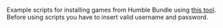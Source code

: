Example scripts for installing games from Humble Bundle using [this tool](https://github.com/MestreLion/humblebundle). Before using scripts you have to insert valid username and password.
